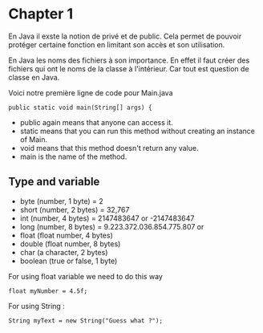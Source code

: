 # Chapter 1 

En Java il exste la notion de privé et de public. Cela permet de pouvoir protéger certaine fonction en limitant son accès et son utilisation.

En Java les noms des fichiers à son importance. En effet il faut créer des fichiers qui ont le noms  de la classe à l'intérieur. Car tout est question de classe en Java. 


Voici notre première ligne de code pour Main.java
```
public static void main(String[] args) {
```

- public again means that anyone can access it.
- static means that you can run this method without creating an instance of Main.
- void means that this method doesn't return any value.
- main is the name of the method.

## Type and variable

- byte (number, 1 byte) = 2
- short (number, 2 bytes) = 32,767
- int (number, 4 bytes) = 2147483647 or -2147483647  
- long (number, 8 bytes) = 9.223.372.036.854.775.807 or 
- float (float number, 4 bytes)
- double (float number, 8 bytes)
- char (a character, 2 bytes)
- boolean (true or false, 1 byte)

For using float variable we need to do this way 
```
float myNumber = 4.5f;
```

For using String :
```
String myText = new String("Guess what ?");
```

